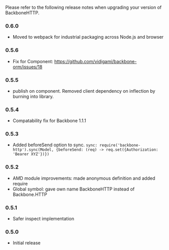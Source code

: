 Please refer to the following release notes when upgrading your version of BackboneHTTP.

### 0.6.0
* Moved to webpack for industrial packaging across Node.js and browser

### 0.5.6
* Fix for Component: https://github.com/vidigami/backbone-orm/issues/18

### 0.5.5
* publish on component. Removed client dependency on inflection by burning into library.

### 0.5.4
* Compatability fix for Backbone 1.1.1

### 0.5.3
* Added beforeSend option to sync. `sync: require('backbone-http').sync(Model, {beforeSend: (req) -> req.set({Authorization: 'Bearer XYZ'})})`

### 0.5.2
* AMD module improvements: made anonymous definition and added require
* Global symbol: gave own name BackboneHTTP instead of Backbone.HTTP

### 0.5.1
* Safer inspect implementation

### 0.5.0
* Initial release
